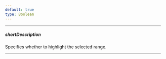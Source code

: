 ```yaml
---
default: true
type: Boolean
---
```

---
##### shortDescription
Specifies whether to highlight the selected range.

---
